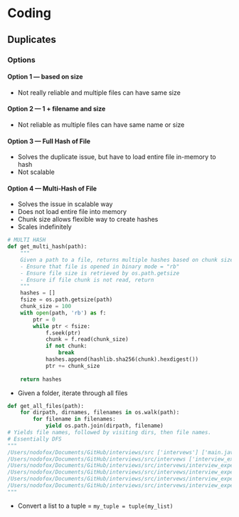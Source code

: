 # Coding
## Duplicates
### Options
#### Option 1 — based on size
- Not really reliable and multiple files can have same size

#### Option 2 — 1 + filename and size
- Not reliable as multiple files can have same name or size

#### Option 3 — Full Hash of File
- Solves the duplicate issue, but have to load entire file in-memory to hash
- Not scalable

#### Option 4 — Multi-Hash of File
- Solves the issue in scalable way
- Does not load entire file into memory
- Chunk size allows flexible way to create hashes
- Scales indefinitely
```python
# MULTI HASH
def get_multi_hash(path):  
    """  
    Given a path to a file, returns multiple hashes based on chunk size.    
    - Ensure that file is opened in binary mode = "rb"  
    - Ensure file size is retrieved by os.path.getsize    
    - Ensure if file chunk is not read, return    
    """    
    hashes = []  
    fsize = os.path.getsize(path)  
    chunk_size = 100  
    with open(path, 'rb') as f:  
        ptr = 0  
        while ptr < fsize:  
            f.seek(ptr)  
            chunk = f.read(chunk_size)  
            if not chunk:  
                break  
            hashes.append(hashlib.sha256(chunk).hexdigest())  
            ptr += chunk_size  
  
    return hashes
```

- Given a folder, iterate through all files
```python
def get_all_files(path):  
    for dirpath, dirnames, filenames in os.walk(path):  
        for filename in filenames:  
            yield os.path.join(dirpath, filename)
# Yields file names, followed by visiting dirs, then file names. 
# Essentially DFS
"""
/Users/nodofox/Documents/GitHub/interviews/src ['intervews'] ['main.java']
/Users/nodofox/Documents/GitHub/interviews/src/intervews ['interview_experiences', 'self'] []
/Users/nodofox/Documents/GitHub/interviews/src/intervews/interview_experiences ['uber', 'databricks', 'rh', 'perplexity', 'dd', 'anthropic', 'affirm'] ['tiktok.md', 'maven.md']
/Users/nodofox/Documents/GitHub/interviews/src/intervews/interview_experiences/uber [] ['interview.md']
/Users/nodofox/Documents/GitHub/interviews/src/intervews/interview_experiences/databricks ['prep'] ['interview.md']
/Users/nodofox/Documents/GitHub/interviews/src/intervews/interview_experiences/databricks/prep ['coding'] ['test.py']
"""
```

- Convert  a list to a tuple = `my_tuple = tuple(my_list)`


